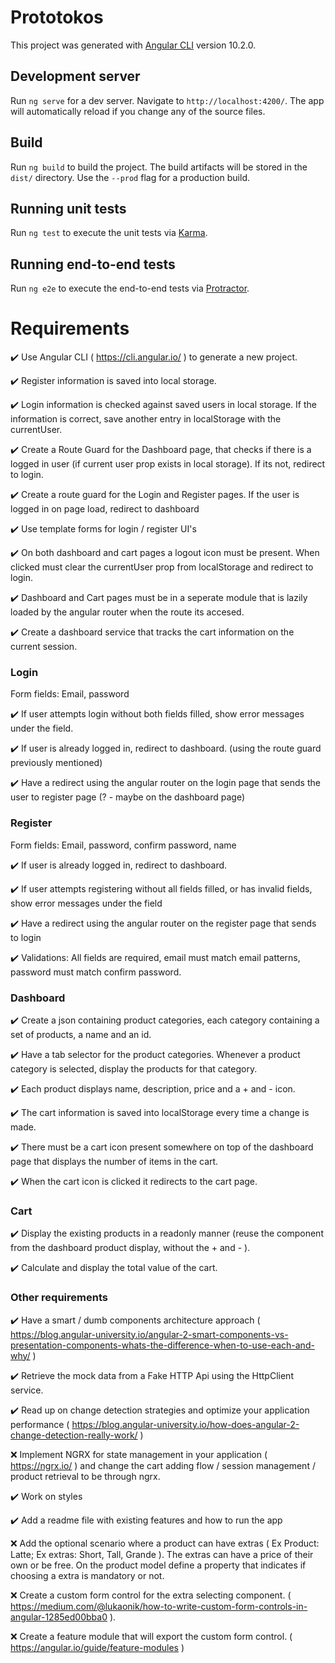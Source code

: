 # Prototokos

This project was generated with [Angular CLI](https://github.com/angular/angular-cli) version 10.2.0.

## Development server

Run `ng serve` for a dev server. Navigate to `http://localhost:4200/`. The app will automatically reload if you change any of the source files.

## Build

Run `ng build` to build the project. The build artifacts will be stored in the `dist/` directory. Use the `--prod` flag for a production build.

## Running unit tests

Run `ng test` to execute the unit tests via [Karma](https://karma-runner.github.io).

## Running end-to-end tests

Run `ng e2e` to execute the end-to-end tests via [Protractor](http://www.protractortest.org/).


# Requirements

✔️ Use Angular CLI ( https://cli.angular.io/ ) to generate a new project.

✔️ Register information is saved into local storage.

✔️ Login information is checked against saved users in local storage. If the information is correct, save another entry in localStorage with the currentUser.

✔️ Create a Route Guard for the Dashboard page, that checks if there is a logged in user (if current user prop exists in local storage). If its not, redirect to login.

✔️ Create a route guard for the Login and Register pages. If the user is logged in on page load, redirect to dashboard

✔️ Use template forms for login / register UI's

✔️ On both dashboard and cart pages a logout icon must be present. When clicked must clear the currentUser prop from localStorage and redirect to login.

✔️ Dashboard and Cart pages must be in a seperate module that is lazily loaded by the angular router when the route its accesed.

✔️ Create a dashboard service that tracks the cart information on the current session.


### Login

Form fields: Email, password

✔️ If user attempts login without both fields filled, show error messages under the field.

✔️ If user is already logged in, redirect to dashboard. (using the route guard previously mentioned)

✔️ Have a redirect using the angular router on the login page that sends the user to register page (? - maybe on the dashboard page)

### Register

Form fields: Email, password, confirm password, name

✔️ If user is already logged in, redirect to dashboard.

✔️ If user attempts registering without all fields filled, or has invalid fields, show error messages under the field 

✔️ Have a redirect using the angular router on the register page that sends to login 

✔️ Validations: All fields are required, email must match email patterns, password must match confirm password. 


### Dashboard

✔️ Create a json containing product categories, each category containing a set of products, a name and an id. 

✔️ Have a tab selector for the product categories. Whenever a product category is selected, display the products for that category. 

✔️ Each product displays name, description, price and a + and - icon. 

✔️ The cart information is saved into localStorage every time a change is made.

✔️ There must be a cart icon present somewhere on top of the dashboard page that displays the number of items in the cart.

✔️ When the cart icon is clicked it redirects to the cart page. 

### Cart

✔️ Display the existing products in a readonly manner (reuse the component from the dashboard product display, without the + and - ).

✔️ Calculate and display the total value of the cart.

### Other requirements

✔️ Have a smart / dumb components architecture approach ( https://blog.angular-university.io/angular-2-smart-components-vs-presentation-components-whats-the-difference-when-to-use-each-and-why/ )

✔️ Retrieve the mock data from a Fake HTTP Api using the HttpClient service.

✔️ Read up on change detection strategies and optimize your application performance ( https://blog.angular-university.io/how-does-angular-2-change-detection-really-work/ )

❌ Implement NGRX for state management in your application ( https://ngrx.io/ ) and change the cart adding flow / session management / product retrieval to be through ngrx. 

✔️ Work on styles

✔️ Add a readme file with existing features and how to run the app

❌ Add the optional scenario where a product can have extras ( Ex Product: Latte; Ex extras: Short, Tall, Grande ). The extras can have a price of their own or be free. On the product model define a property that indicates if choosing a extra is mandatory or not. 

❌ Create a custom form control for the extra selecting component.  ( https://medium.com/@lukaonik/how-to-write-custom-form-controls-in-angular-1285ed00bba0 ).

❌ Create a feature module that will export the custom form control. ( https://angular.io/guide/feature-modules )
